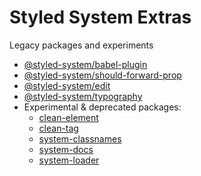 
# Styled System Extras

Legacy packages and experiments


- [@styled-system/babel-plugin](/packages/babel-plugin)
- [@styled-system/should-forward-prop](/packages/should-forward-prop)
- [@styled-system/edit](/packages/edit)
- [@styled-system/typography](/packages/typography)
- Experimental & deprecated packages:
  - [clean-element](/packages/clean-element)
  - [clean-tag](/packages/clean-tag)
  - [system-classnames](/packages/system-classnames)
  - [system-docs](/packages/system-docs)
  - [system-loader](/packages/system-loader)
